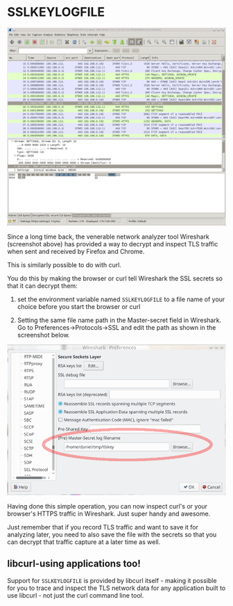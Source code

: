 # SSLKEYLOGFILE

![view network traffic with wireshark](wireshark-screenshot.png)

Since a long time back, the venerable network analyzer tool Wireshark
(screenshot above) has provided a way to decrypt and inspect TLS traffic when
sent and received by Firefox and Chrome.

This is similarly possible to do with curl.

You do this by making the browser or curl tell Wireshark the SSL secrets so
that it can decrypt them:

1. set the environment variable named `SSLKEYLOGFILE` to a file name of your
choice before you start the browser or curl

2. Setting the same file name path in the Master-secret field in Wireshark. Go
to Preferences->Protocols->SSL and edit the path as shown in the screenshot
below.

![set the ssl key file name](wireshark-ssl-master-secret.png)

Having done this simple operation, you can now inspect curl's or your
browser's HTTPS traffic in Wireshark. Just super handy and awesome.

Just remember that if you record TLS traffic and want to save it for analyzing
later, you need to also save the file with the secrets so that you can decrypt
that traffic capture at a later time as well.

## libcurl-using applications too!

Support for `SSLKEYLOGFILE` is provided by libcurl itself - making it possible
for you to trace and inspect the TLS network data for any application built to
use libcurl - not just the curl command line tool.
